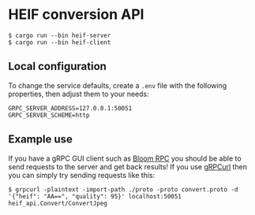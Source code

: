 # HEIF conversion API

```console
$ cargo run --bin heif-server
$ cargo run --bin heif-client
```

## Local configuration

To change the service defaults, create a `.env` file with the following properties,
then adjust them to your needs:

```env
GRPC_SERVER_ADDRESS=127.0.0.1:50051
GRPC_SERVER_SCHEME=http
```

## Example use

If you have a gRPC GUI client such as [Bloom RPC] you should be able to send requests to the server and get back results!
If you use [gRPCurl] then you can simply try sending requests like this:

```console
$ grpcurl -plaintext -import-path ./proto -proto convert.proto -d '{"heif": "AA==", "quality": 95}' localhost:50051 heif_api.Convert/ConvertJpeg
```

[Bloom RPC]: https://github.com/uw-labs/bloomrpc
[gRPCurl]: https://github.com/fullstorydev/grpcurl
